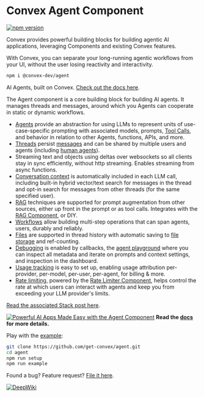 # Convex Agent Component

[![npm version](https://badge.fury.io/js/@convex-dev%2fagent.svg)](https://badge.fury.io/js/@convex-dev%2fagent)

Convex provides powerful building blocks for building agentic AI applications,
leveraging Components and existing Convex features.

With Convex, you can separate your long-running agentic workflows from your
UI, without the user losing reactivity and interactivity.

```sh
npm i @convex-dev/agent
```

<!-- START: Include on https://convex.dev/components -->

AI Agents, built on Convex.
[Check out the docs here](https://docs.convex.dev/agents).

The Agent component is a core building block for building AI agents. It manages
threads and messages, around which you Agents can cooperate in static or dynamic
workflows.

- [Agents](./docs/getting-started.mdx) provide an abstraction for using LLMs to
  represent units of use-case-specific prompting with associated models,
  prompts, [Tool Calls](./docs/tools.mdx), and behavior in relation to other
  Agents, functions, APIs, and more.
- [Threads](./docs/threads.mdx) persist [messages](./docs/messages.mdx) and can be
  shared by multiple users and agents (including
  [human agents](./docs/human-agents.mdx)).
- Streaming text and objects using deltas over websockets so all clients stay in
  sync efficiently, without http streaming. Enables streaming from async
  functions.
- [Conversation context](./docs/context.mdx) is automatically included in each
  LLM call, including built-in hybrid vector/text search for messages in the
  thread and opt-in search for messages from other threads (for the same
  specified user).
- [RAG](./docs/rag.mdx) techniques are supported for prompt augmentation from
  other sources, either up front in the prompt or as tool calls. Integrates with
  the [RAG Component](https://www.convex.dev/components/rag), or DIY.
- [Workflows](./docs/workflows.mdx) allow building multi-step operations that can
  span agents, users, durably and reliably.
- [Files](./docs/files.mdx) are supported in thread history with automatic saving
  to [file storage](https://docs.convex.dev/file-storage) and ref-counting.
- [Debugging](./docs/debugging.mdx) is enabled by callbacks, the
  [agent playground](./docs/playground.mdx) where you can inspect all metadata
  and iterate on prompts and context settings, and inspection in the dashboard.
- [Usage tracking](./docs/usage-tracking.mdx) is easy to set up, enabling usage
  attribution per-provider, per-model, per-user, per-agent, for billing & more.
- [Rate limiting](./docs/rate-limiting.mdx), powered by the
  [Rate Limiter Component](https://www.convex.dev/components/rate-limiter),
  helps control the rate at which users can interact with agents and keep you
  from exceeding your LLM provider's limits.

[Read the associated Stack post here](https://stack.convex.dev/ai-agents).

[![Powerful AI Apps Made Easy with the Agent Component](https://thumbs.video-to-markdown.com/b323ac24.jpg)](https://youtu.be/tUKMPUlOCHY)
**Read the [docs](https://docs.convex.dev/agents) for more details.**

Play with the [example](./example/):

```sh
git clone https://github.com/get-convex/agent.git
cd agent
npm run setup
npm run example
```

Found a bug? Feature request?
[File it here](https://github.com/get-convex/agent/issues).

<!-- END: Include on https://convex.dev/components -->

[![DeepWiki](https://deepwiki.com/badge.svg)](https://deepwiki.com/get-convex/agent)
